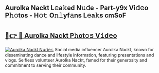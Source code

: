 ## Aurolka Nackt L𝚎a𝚔ed N𝚞𝚍e - Part-y9x Vi𝚍𝚎o P𝚑𝚘tos - H𝚘𝚝 O𝚗𝚕yf𝚊ns L𝚎a𝚔s cmSoF

# <h2><a href="http://kf00gll.oniu.top/?m=Aurolka+Nackt">🔗👉 🔴 Aurolka Nackt P𝚑ot𝚘𝚜 V𝚒d𝚎o</a></h2>

[![Aurolka Nackt Nu𝚍e𝚜](https://i.imgur.com/0qMVB7G.gif)](http://kf00gll.oniu.top/?m=Aurolka+Nackt)
Social media influencer Aurolka Nackt, known for disseminating dance and lifestyle information, featuring presentations and vlogs. Selfless volunteer Aurolka Nackt, famed for their generosity and commitment to serving their community.  
